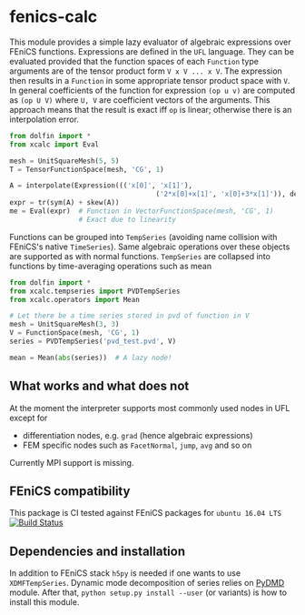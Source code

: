 # fenics-calc
This module provides a simple lazy evaluator of algebraic expressions over FEniCS functions. Expressions are defined in the `UFL` language. They can be evaluated provided that the function spaces of each `Function` type arguments are of the tensor product form `V x V ... x V`. The expression then results in a `Function` in some appropriate tensor product space with `V`. In general coefficients of the function for expression `(op u v)` are computed as `(op U V)` where `U, V` are coefficient vectors of the arguments. This approach means that the result is exact iff `op` is linear; otherwise there is an interpolation error.

````python
from dolfin import *
from xcalc import Eval

mesh = UnitSquareMesh(5, 5)
T = TensorFunctionSpace(mesh, 'CG', 1)

A = interpolate(Expression((('x[0]', 'x[1]'),
                                    ('2*x[0]+x[1]', 'x[0]+3*x[1]')), degree=1), T)
expr = tr(sym(A) + skew(A))
me = Eval(expr)  # Function in VectorFunctionSpace(mesh, 'CG', 1)
                 # Exact due to linearity
````

Functions can be grouped into `TempSeries` (avoiding name collision with FEniCS's native `TimeSeries`). Same algebraic operations over these objects are supported as with normal functions. `TempSeries` are collapsed into functions by time-averaging operations such as mean

````python
from dolfin import *
from xcalc.tempseries import PVDTempSeries
from xcalc.operators import Mean

# Let there be a time series stored in pvd of function in V
mesh = UnitSquareMesh(3, 3)
V = FunctionSpace(mesh, 'CG', 1)
series = PVDTempSeries('pvd_test.pvd', V)

mean = Mean(abs(series))  # A lazy node! 
````

## What works and what does not
At the moment the interpreter supports most commonly used nodes in UFL except for
- differentiation nodes, e.g. `grad` (hence algebraic expressions)
- FEM specific nodes such as `FacetNormal`, `jump`, `avg` and so on 

Currently MPI support is missing.

## FEniCS compatibility
This package is CI tested against FEniCS packages for `ubuntu 16.04 LTS` [![Build Status](https://travis-ci.org/MiroK/fenics-calc.svg?branch=master)](https://travis-ci.org/MiroK/fenics-calc)

## Dependencies and installation
In addition to FEniCS stack `h5py` is needed if one wants to use `XDMFTempSeries`. Dynamic mode decomposition of series relies on [PyDMD](https://github.com/mathLab/PyDMD) module. After that, `python setup.py install --user` (or variants) is how to install this module. 